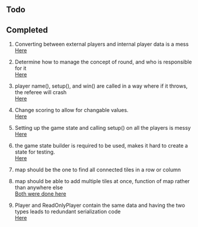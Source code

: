 ## Todo



## Completed
1. Converting between external players and internal player data is a mess  
[Here](https://github.khoury.northeastern.edu/CS4500-F23/whimsical-mongooses/commit/24b830f1eb842efe97e6ae2dbe7b8cd9cebc0796)  

2. Determine how to manage the concept of round, and who is responsible for it  
[Here](https://github.khoury.northeastern.edu/CS4500-F23/whimsical-mongooses/commit/9231e49d5d920de21ea59988cb7e30dc259cd855)  

3. player name(), setup(), and win() are called in a way where if it throws, the
referee will crash  
[Here](https://github.khoury.northeastern.edu/CS4500-F23/whimsical-mongooses/commit/cb5699516e7fdacf1212a03e5b5876eddca8ffee)  

4. Change scoring to allow for changable values.  
[Here](https://github.khoury.northeastern.edu/CS4500-F23/whimsical-mongooses/commit/b9d3c7f4e27bb53a40902c517ac72e3c2eded732)  

5. Setting up the game state and calling setup() on all the players is messy  
[Here](https://github.khoury.northeastern.edu/CS4500-F23/whimsical-mongooses/commit/5bca914fa54b9c6a4c25eaec17516237219224a9)  

6. the game state builder is required to be used, makes it hard to create a
state for testing.  
[Here](https://github.khoury.northeastern.edu/CS4500-F23/whimsical-mongooses/commit/6b52c43181edcb784b0f2ce2ceaeb846d5e6ee0d)  

7. map should be the one to find all connected tiles in a row or column  
8. map should be able to add multiple tiles at once, function of map rather
than anywhere else  
[Both were done here](https://github.khoury.northeastern.edu/CS4500-F23/whimsical-mongooses/commit/cc849a68afe9155e0019b83c0041bb6a25fbb1d8)  

9. Player and ReadOnlyPlayer contain the same data and having the two types
   leads to redundant serialization code  
[Here](https://github.khoury.northeastern.edu/CS4500-F23/whimsical-mongooses/commit/ab3090d7844db7476c2fcfe1c0ecd9e364da4489)

